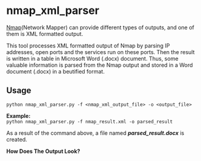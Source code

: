 # nmap_xml_parser

[Nmap](https://nmap.org/)(Network Mapper) can provide different types of outputs, and one of them is XML formatted output. 

This tool processes XML formatted output of Nmap by parsing IP addresses, open ports and the services run on these ports. Then the result is written in a table in Microsoft Word (.docx) document. Thus, some valuable information is parsed from the Nmap output and stored in a Word document (.docx) in a beutified format.

## Usage

`python nmap_xml_parser.py -f <nmap_xml_output_file> -o <output_file>`

**Example:** <br>
`python nmap_xml_parser.py -f nmap_result.xml -o parsed_result`

As a result of the command above, a file named ***parsed_result.docx*** is created.

**How Does The Output Look?**

